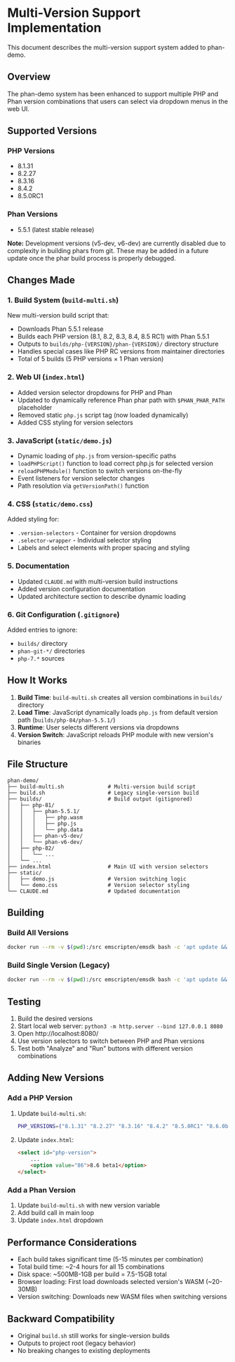 # Multi-Version Support Implementation

This document describes the multi-version support system added to phan-demo.

## Overview

The phan-demo system has been enhanced to support multiple PHP and Phan version combinations that users can select via dropdown menus in the web UI.

## Supported Versions

### PHP Versions
- 8.1.31
- 8.2.27
- 8.3.16
- 8.4.2
- 8.5.0RC1

### Phan Versions
- 5.5.1 (latest stable release)

**Note:** Development versions (v5-dev, v6-dev) are currently disabled due to complexity in building phars from git. These may be added in a future update once the phar build process is properly debugged.

## Changes Made

### 1. Build System (`build-multi.sh`)

New multi-version build script that:
- Downloads Phan 5.5.1 release
- Builds each PHP version (8.1, 8.2, 8.3, 8.4, 8.5 RC1) with Phan 5.5.1
- Outputs to `builds/php-{VERSION}/phan-{VERSION}/` directory structure
- Handles special cases like PHP RC versions from maintainer directories
- Total of 5 builds (5 PHP versions × 1 Phan version)

### 2. Web UI (`index.html`)

- Added version selector dropdowns for PHP and Phan
- Updated to dynamically reference Phan phar path with `$PHAN_PHAR_PATH` placeholder
- Removed static `php.js` script tag (now loaded dynamically)
- Added CSS styling for version selectors

### 3. JavaScript (`static/demo.js`)

- Dynamic loading of `php.js` from version-specific paths
- `loadPHPScript()` function to load correct php.js for selected version
- `reloadPHPModule()` function to switch versions on-the-fly
- Event listeners for version selector changes
- Path resolution via `getVersionPath()` function

### 4. CSS (`static/demo.css`)

Added styling for:
- `.version-selectors` - Container for version dropdowns
- `.selector-wrapper` - Individual selector styling
- Labels and select elements with proper spacing and styling

### 5. Documentation

- Updated `CLAUDE.md` with multi-version build instructions
- Added version configuration documentation
- Updated architecture section to describe dynamic loading

### 6. Git Configuration (`.gitignore`)

Added entries to ignore:
- `builds/` directory
- `phan-git-*/` directories
- `php-7.*` sources

## How It Works

1. **Build Time**: `build-multi.sh` creates all version combinations in `builds/` directory
2. **Load Time**: JavaScript dynamically loads `php.js` from default version path (`builds/php-84/phan-5.5.1/`)
3. **Runtime**: User selects different versions via dropdowns
4. **Version Switch**: JavaScript reloads PHP module with new version's binaries

## File Structure

```
phan-demo/
├── build-multi.sh              # Multi-version build script
├── build.sh                    # Legacy single-version build
├── builds/                     # Build output (gitignored)
│   ├── php-81/
│   │   ├── phan-5.5.1/
│   │   │   ├── php.wasm
│   │   │   ├── php.js
│   │   │   └── php.data
│   │   ├── phan-v5-dev/
│   │   └── phan-v6-dev/
│   ├── php-82/
│   │   └── ...
│   └── ...
├── index.html                  # Main UI with version selectors
├── static/
│   ├── demo.js                 # Version switching logic
│   └── demo.css                # Version selector styling
└── CLAUDE.md                   # Updated documentation
```

## Building

### Build All Versions
```bash
docker run --rm -v $(pwd):/src emscripten/emsdk bash -c 'apt update && DEBIAN_FRONTEND=noninteractive apt install -y php-cli autoconf git composer; ./build-multi.sh'
```

### Build Single Version (Legacy)
```bash
docker run --rm -v $(pwd):/src emscripten/emsdk bash -c 'apt update && DEBIAN_FRONTEND=noninteractive apt install -y php-cli autoconf; ./build.sh'
```

## Testing

1. Build the desired versions
2. Start local web server: `python3 -m http.server --bind 127.0.0.1 8080`
3. Open http://localhost:8080/
4. Use version selectors to switch between PHP and Phan versions
5. Test both "Analyze" and "Run" buttons with different version combinations

## Adding New Versions

### Add a PHP Version

1. Update `build-multi.sh`:
   ```bash
   PHP_VERSIONS=("8.1.31" "8.2.27" "8.3.16" "8.4.2" "8.5.0RC1" "8.6.0beta1")
   ```

2. Update `index.html`:
   ```html
   <select id="php-version">
       ...
       <option value="86">8.6 beta1</option>
   </select>
   ```

### Add a Phan Version

1. Update `build-multi.sh` with new version variable
2. Add build call in main loop
3. Update `index.html` dropdown

## Performance Considerations

- Each build takes significant time (5-15 minutes per combination)
- Total build time: ~2-4 hours for all 15 combinations
- Disk space: ~500MB-1GB per build = 7.5-15GB total
- Browser loading: First load downloads selected version's WASM (~20-30MB)
- Version switching: Downloads new WASM files when switching versions

## Backward Compatibility

- Original `build.sh` still works for single-version builds
- Outputs to project root (legacy behavior)
- No breaking changes to existing deployments
